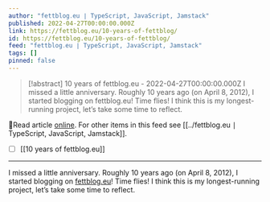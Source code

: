 ```yaml
---
author: "fettblog․eu ∣ TypeScript, JavaScript, Jamstack"
published: 2022-04-27T00:00:00.000Z
link: https://fettblog.eu/10-years-of-fettblog/
id: https://fettblog.eu/10-years-of-fettblog/
feed: "fettblog․eu ∣ TypeScript, JavaScript, Jamstack"
tags: []
pinned: false
---
```

> [!abstract] 10 years of fettblog.eu - 2022-04-27T00:00:00.000Z
> I missed a little anniversary. Roughly 10 years ago (on April 8, 2012), I started blogging on fettblog.eu! Time flies! I think this is my longest-running project, let’s take some time to reflect.

🔗Read article [online](https://fettblog.eu/10-years-of-fettblog/). For other items in this feed see [[../fettblog․eu ∣ TypeScript, JavaScript, Jamstack]].

- [ ] [[10 years of fettblog․eu]]
- - -
I missed a little anniversary. Roughly 10 years ago (on April 8, 2012), I started blogging on [fettblog.eu](http://fettblog.eu)! Time flies! I think this is my longest-running project, let’s take some time to reflect.
